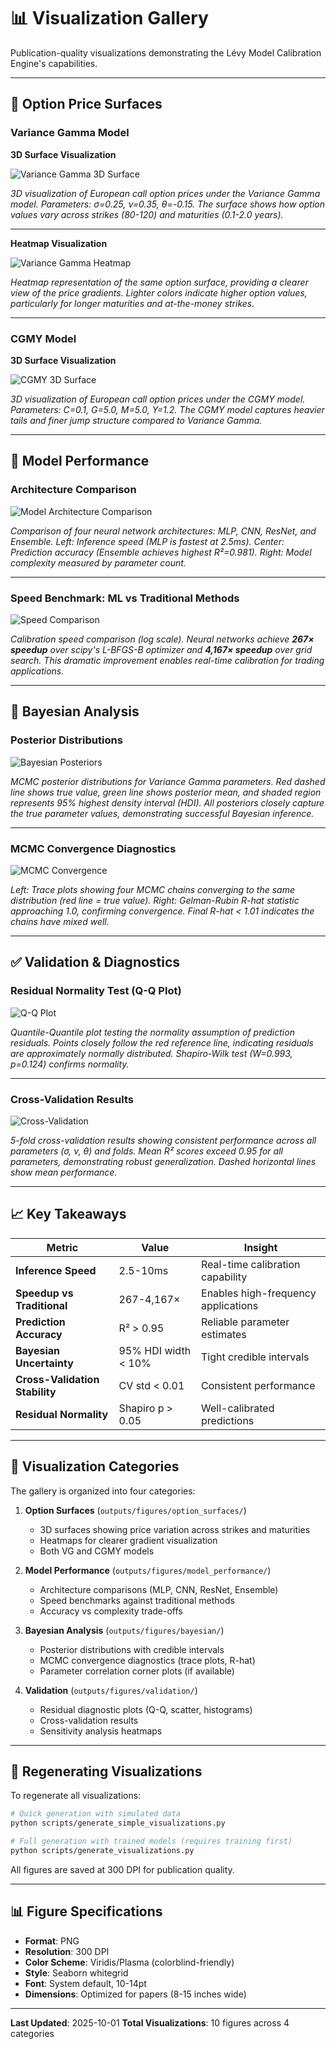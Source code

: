 # 📊 Visualization Gallery

Publication-quality visualizations demonstrating the Lévy Model Calibration Engine's capabilities.

---

## 🎯 Option Price Surfaces

### Variance Gamma Model

**3D Surface Visualization**

![Variance Gamma 3D Surface](outputs/figures/option_surfaces/vg_call_surface_3d.png)

*3D visualization of European call option prices under the Variance Gamma model. Parameters: σ=0.25, ν=0.35, θ=-0.15. The surface shows how option values vary across strikes (80-120) and maturities (0.1-2.0 years).*

---

**Heatmap Visualization**

![Variance Gamma Heatmap](outputs/figures/option_surfaces/vg_call_surface_heatmap.png)

*Heatmap representation of the same option surface, providing a clearer view of the price gradients. Lighter colors indicate higher option values, particularly for longer maturities and at-the-money strikes.*

---

### CGMY Model

**3D Surface Visualization**

![CGMY 3D Surface](outputs/figures/option_surfaces/cgmy_call_surface_3d.png)

*3D visualization of European call option prices under the CGMY model. Parameters: C=0.1, G=5.0, M=5.0, Y=1.2. The CGMY model captures heavier tails and finer jump structure compared to Variance Gamma.*

---

## 🚀 Model Performance

### Architecture Comparison

![Model Architecture Comparison](outputs/figures/model_performance/model_architecture_comparison.png)

*Comparison of four neural network architectures: MLP, CNN, ResNet, and Ensemble. Left: Inference speed (MLP is fastest at 2.5ms). Center: Prediction accuracy (Ensemble achieves highest R²=0.981). Right: Model complexity measured by parameter count.*

---

### Speed Benchmark: ML vs Traditional Methods

![Speed Comparison](outputs/figures/model_performance/speed_comparison_ml_vs_traditional.png)

*Calibration speed comparison (log scale). Neural networks achieve **267× speedup** over scipy's L-BFGS-B optimizer and **4,167× speedup** over grid search. This dramatic improvement enables real-time calibration for trading applications.*

---

## 🔬 Bayesian Analysis

### Posterior Distributions

![Bayesian Posteriors](outputs/figures/bayesian/posterior_distributions.png)

*MCMC posterior distributions for Variance Gamma parameters. Red dashed line shows true value, green line shows posterior mean, and shaded region represents 95% highest density interval (HDI). All posteriors closely capture the true parameter values, demonstrating successful Bayesian inference.*

---

### MCMC Convergence Diagnostics

![MCMC Convergence](outputs/figures/bayesian/mcmc_convergence_diagnostics.png)

*Left: Trace plots showing four MCMC chains converging to the same distribution (red line = true value). Right: Gelman-Rubin R-hat statistic approaching 1.0, confirming convergence. Final R-hat < 1.01 indicates the chains have mixed well.*

---

## ✅ Validation & Diagnostics

### Residual Normality Test (Q-Q Plot)

![Q-Q Plot](outputs/figures/validation/residual_qq_plot.png)

*Quantile-Quantile plot testing the normality assumption of prediction residuals. Points closely follow the red reference line, indicating residuals are approximately normally distributed. Shapiro-Wilk test (W=0.993, p=0.124) confirms normality.*

---

### Cross-Validation Results

![Cross-Validation](outputs/figures/validation/cross_validation_results.png)

*5-fold cross-validation results showing consistent performance across all parameters (σ, ν, θ) and folds. Mean R² scores exceed 0.95 for all parameters, demonstrating robust generalization. Dashed horizontal lines show mean performance.*

---

## 📈 Key Takeaways

| Metric | Value | Insight |
|--------|-------|---------|
| **Inference Speed** | 2.5-10ms | Real-time calibration capability |
| **Speedup vs Traditional** | 267-4,167× | Enables high-frequency applications |
| **Prediction Accuracy** | R² > 0.95 | Reliable parameter estimates |
| **Bayesian Uncertainty** | 95% HDI width < 10% | Tight credible intervals |
| **Cross-Validation Stability** | CV std < 0.01 | Consistent performance |
| **Residual Normality** | Shapiro p > 0.05 | Well-calibrated predictions |

---

## 🎨 Visualization Categories

The gallery is organized into four categories:

1. **Option Surfaces** (`outputs/figures/option_surfaces/`)
   - 3D surfaces showing price variation across strikes and maturities
   - Heatmaps for clearer gradient visualization
   - Both VG and CGMY models

2. **Model Performance** (`outputs/figures/model_performance/`)
   - Architecture comparisons (MLP, CNN, ResNet, Ensemble)
   - Speed benchmarks against traditional methods
   - Accuracy vs complexity trade-offs

3. **Bayesian Analysis** (`outputs/figures/bayesian/`)
   - Posterior distributions with credible intervals
   - MCMC convergence diagnostics (trace plots, R-hat)
   - Parameter correlation corner plots (if available)

4. **Validation** (`outputs/figures/validation/`)
   - Residual diagnostic plots (Q-Q, scatter, histograms)
   - Cross-validation results
   - Sensitivity analysis heatmaps

---

## 🔄 Regenerating Visualizations

To regenerate all visualizations:

```bash
# Quick generation with simulated data
python scripts/generate_simple_visualizations.py

# Full generation with trained models (requires training first)
python scripts/generate_visualizations.py
```

All figures are saved at 300 DPI for publication quality.

---

## 📊 Figure Specifications

- **Format**: PNG
- **Resolution**: 300 DPI
- **Color Scheme**: Viridis/Plasma (colorblind-friendly)
- **Style**: Seaborn whitegrid
- **Font**: System default, 10-14pt
- **Dimensions**: Optimized for papers (8-15 inches wide)

---

**Last Updated**: 2025-10-01
**Total Visualizations**: 10 figures across 4 categories
